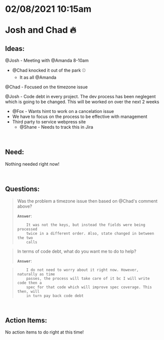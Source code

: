 # **02/08/2021 10:15am <br> <br> Josh and Chad 🔥**

## **Ideas:**

@Josh - Meeting with @Amanda 8-10am
  * @Chad knocked it out of the park ⚾️
    * It as all @Amanda

@Chad - Focused on the timezone issue 

@Josh - Code debt in every project. The dev process has been neglegent which is going to be changed. This will be worked on over the next 2 weeks
  * @Fox - Wants himt to work on a cancelation issue
  * We have to focus on the process to be effective with management
  * Third party to service webpress site
    * @Shane - Needs to track this in Jira

&nbsp;

## **Need:**

Nothing needed right now!

&nbsp;

## **Questions:**

> Was the problem a timezone issue then based on @Chad's comment above?
>
> **`Answer`**:
>
>         It was not the keys, but instead the fields were being processed 
>         twice in a different order. Also, state changed in between the two
>         calls

> In terms of code debt, what do you want me to do to help?
>
> **`Answer`**:

>         I do not need to worry about it right now. However, naturally as time
>         passes, the process will take care of it bc I will write code then a
>         spec for that code which will improve spec coverage. This then, will
>         in turn pay back code debt

&nbsp;

## **Action Items:**

No action items to do right at this time!